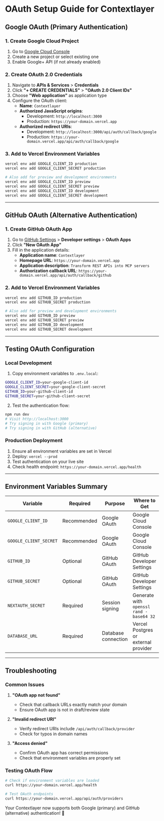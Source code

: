 # OAuth Setup Guide for Contextlayer

## Google OAuth (Primary Authentication)

### 1. Create Google Cloud Project

1. Go to [Google Cloud Console](https://console.cloud.google.com/)
2. Create a new project or select existing one
3. Enable Google+ API (if not already enabled)

### 2. Create OAuth 2.0 Credentials

1. Navigate to **APIs & Services** > **Credentials**
2. Click **"+ CREATE CREDENTIALS"** > **"OAuth 2.0 Client IDs"**
3. Choose **"Web application"** as application type
4. Configure the OAuth client:
   - **Name**: `Contextlayer`
   - **Authorized JavaScript origins**:
     - Development: `http://localhost:3000`
     - Production: `https://your-domain.vercel.app`
   - **Authorized redirect URIs**:
     - Development: `http://localhost:3000/api/auth/callback/google`
     - Production: `https://your-domain.vercel.app/api/auth/callback/google`

### 3. Add to Vercel Environment Variables

```bash
vercel env add GOOGLE_CLIENT_ID production
vercel env add GOOGLE_CLIENT_SECRET production

# Also add for preview and development environments
vercel env add GOOGLE_CLIENT_ID preview
vercel env add GOOGLE_CLIENT_SECRET preview
vercel env add GOOGLE_CLIENT_ID development
vercel env add GOOGLE_CLIENT_SECRET development
```

---

## GitHub OAuth (Alternative Authentication)

### 1. Create GitHub OAuth App

1. Go to [GitHub Settings](https://github.com/settings/profile) > **Developer settings** > **OAuth Apps**
2. Click **"New OAuth App"**
3. Fill in the application details:
   - **Application name**: `Contextlayer`
   - **Homepage URL**: `https://your-domain.vercel.app`
   - **Application description**: `Transform REST APIs into MCP servers`
   - **Authorization callback URL**: `https://your-domain.vercel.app/api/auth/callback/github`

### 2. Add to Vercel Environment Variables

```bash
vercel env add GITHUB_ID production
vercel env add GITHUB_SECRET production

# Also add for preview and development environments
vercel env add GITHUB_ID preview
vercel env add GITHUB_SECRET preview
vercel env add GITHUB_ID development
vercel env add GITHUB_SECRET development
```

---

## Testing OAuth Configuration

### Local Development

1. Copy environment variables to `.env.local`:

```bash
GOOGLE_CLIENT_ID=your-google-client-id
GOOGLE_CLIENT_SECRET=your-google-client-secret
GITHUB_ID=your-github-client-id
GITHUB_SECRET=your-github-client-secret
```

2. Test the authentication flow:

```bash
npm run dev
# Visit http://localhost:3000
# Try signing in with Google (primary)
# Try signing in with GitHub (alternative)
```

### Production Deployment

1. Ensure all environment variables are set in Vercel
2. Deploy: `vercel --prod`
3. Test authentication on your live site
4. Check health endpoint: `https://your-domain.vercel.app/health`

---

## Environment Variables Summary

| Variable               | Required    | Purpose             | Where to Get                            |
| ---------------------- | ----------- | ------------------- | --------------------------------------- |
| `GOOGLE_CLIENT_ID`     | Recommended | Google OAuth        | Google Cloud Console                    |
| `GOOGLE_CLIENT_SECRET` | Recommended | Google OAuth        | Google Cloud Console                    |
| `GITHUB_ID`            | Optional    | GitHub OAuth        | GitHub Developer Settings               |
| `GITHUB_SECRET`        | Optional    | GitHub OAuth        | GitHub Developer Settings               |
| `NEXTAUTH_SECRET`      | Required    | Session signing     | Generate with `openssl rand -base64 32` |
| `DATABASE_URL`         | Required    | Database connection | Vercel Postgres or external provider    |

---

## Troubleshooting

### Common Issues

1. **"OAuth app not found"**

   - Check that callback URLs exactly match your domain
   - Ensure OAuth app is not in draft/review state

2. **"Invalid redirect URI"**

   - Verify redirect URIs include `/api/auth/callback/provider`
   - Check for typos in domain names

3. **"Access denied"**
   - Confirm OAuth app has correct permissions
   - Check that environment variables are properly set

### Testing OAuth Flow

```bash
# Check if environment variables are loaded
curl https://your-domain.vercel.app/health

# Test OAuth endpoints
curl https://your-domain.vercel.app/api/auth/providers
```

Your Contextlayer now supports both Google (primary) and GitHub (alternative) authentication! 🎉
